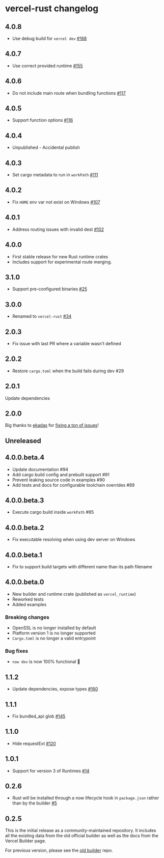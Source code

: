 # vercel-rust changelog

## 4.0.8

- Use debug build for `vercel dev` [#168](https://github.com/vercel-community/rust/pull/168)

## 4.0.7

- Use correct provided runtime [#155](https://github.com/vercel-community/rust/pull/155)

## 4.0.6

- Do not include main route when bundling functions [#117](https://github.com/vercel-community/rust/pull/117)

## 4.0.5

- Support function options [#116](https://github.com/vercel-community/rust/pull/116)

## 4.0.4

- Unpublished - Accidental publish

## 4.0.3

- Set cargo metadata to run in `workPath` [#111](https://github.com/vercel-community/rust/pull/111)

## 4.0.2

- Fix `HOME` env var not exist on Windows [#107](https://github.com/vercel-community/rust/pull/107)

## 4.0.1

- Address routing issues with invalid dest [#102](https://github.com/vercel-community/rust/pull/102)

## 4.0.0

- First stable release for new Rust runtime crates
- Includes support for experimental route merging.

## 3.1.0

- Support pre-configured binaries [#25](https://github.com/mike-engel/vercel-rust/pull/25)

## 3.0.0

- Renamed to `vercel-rust` [#34](https://github.com/mike-engel/vercel-rust/pull/34)

## 2.0.3

- Fix issue with last PR where a variable wasn't defined

## 2.0.2

- Restore `cargo.toml` when the build fails during dev #29

## 2.0.1

Update dependencies

## 2.0.0

Big thanks to [ekadas](https://github.com/ekadas) for [fixing a ton of issues](https://github.com/mike-engel/vercel-rust/pull/19)!

## Unreleased

## 4.0.0.beta.4

- Update documentation #94
- Add cargo build config and prebuilt support #91
- Prevent leaking source code in examples #90
- Add tests and docs for configurable toolchain overrides #89

## 4.0.0.beta.3

- Execute cargo build inside `workPath` #85

## 4.0.0.beta.2

- Fix executable resolving when using dev server on Windows

## 4.0.0.beta.1

- Fix to support build targets with different name than its path filename

## 4.0.0.beta.0

- New builder and runtime crate (published as `vercel_runtime`)
- Reworked tests
- Added examples

### Breaking changes

- OpenSSL is no longer installed by default
- Platform version 1 is no longer supported
- `Cargo.toml` is no longer a valid entrypoint

### Bug fixes

- `now dev` is now 100% functional :tada:

## 1.1.2

- Update dependencies, expose types [#160](https://github.com/vercel-community/rust/pull/160)

## 1.1.1

- Fix bundled_api glob [#145](https://github.com/vercel-community/rust/pull/145)

## 1.1.0

- Hide requestExt [#120](https://github.com/vercel-community/rust/pull/120)

## 1.0.1

- Support for version 3 of Runtimes [#14](https://github.com/mike-engel/vercel-rust/pull/14)

## 0.2.6

- Rust will be installed through a now lifecycle hook in `package.json` rather than by the builder [#5](https://github.com/mike-engel/vercel-rust/pull/5)

## 0.2.5

This is the initial release as a community-maintained repository. It includes all the existing data from the old official builder as well as the docs from the Vercel Builder page.

For previous version, please see the [old builder](https://github.com/vercel/now-builders) repo.
